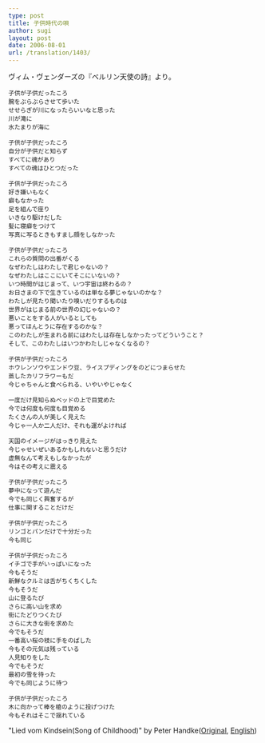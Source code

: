 ```yaml
---
type: post
title: 子供時代の唄
author: sugi
layout: post
date: 2006-08-01
url: /translation/1403/
---
```

ヴィム・ヴェンダーズの『ベルリン天使の詩』より。


    子供が子供だったころ
    腕をぶらぶらさせて歩いた
    せせらぎが川になったらいいなと思った
    川が滝に
    水たまりが海に
    
    子供が子供だったころ
    自分が子供だと知らず
    すべてに魂があり
    すべての魂はひとつだった
    
    子供が子供だったころ
    好き嫌いもなく
    癖もなかった
    足を組んで座り
    いきなり駆けだした
    髪に寝癖をつけて
    写真に写るときもすまし顔をしなかった
    
    子供が子供だったころ
    これらの質問の出番がくる
    なぜわたしはわたしで君じゃないの？
    なぜわたしはここにいてそこにいないの？
    いつ時間がはじまって、いつ宇宙は終わるの？
    お日さまの下で生きているのは単なる夢じゃないのかな？
    わたしが見たり聞いたり嗅いだりするものは
    世界がはじまる前の世界の幻じゃないの？
    悪いことをする人がいるとしても
    悪ってほんとうに存在するのかな？
    このわたしが生まれる前にはわたしは存在しなかったってどういうこと？
    そして、このわたしはいつかわたしじゃなくなるの？
    
    子供が子供だったころ
    ホウレンソウやエンドウ豆、ライスプディングをのどにつまらせた
    蒸したカリフラワーもだ
    今じゃちゃんと食べられる、いやいやじゃなく
    
    一度だけ見知らぬベッドの上で目覚めた
    今では何度も何度も目覚める
    たくさんの人が美しく見えた
    今じゃ一人か二人だけ、それも運がよければ
    
    天国のイメージがはっきり見えた
    今じゃせいぜいあるかもしれないと思うだけ
    虚無なんて考えもしなかったが
    今はその考えに震える
    
    子供が子供だったころ
    夢中になって遊んだ
    今でも同じく興奮するが
    仕事に関することだけだ
    
    子供が子供だったころ
    リンゴとパンだけで十分だった
    今も同じ
    
    子供が子供だったころ
    イチゴで手がいっぱいになった
    今もそうだ
    新鮮なクルミは舌がちくちくした
    今もそうだ
    山に登るたび
    さらに高い山を求め
    街にたどりつくたび
    さらに大きな街を求めた
    今でもそうだ
    一番高い桜の枝に手をのばした
    今もその元気は残っている
    人見知りをした
    今でもそうだ
    最初の雪を待った
    今でも同じように待つ
    
    子供が子供だったころ
    木に向かって棒を槍のように投げつけた
    今もそれはそこで揺れている
    

"Lied vom Kindsein(Song of Childhood)" by Peter Handke(<a href="http://www.wim-wenders.com/movies/movies_spec/wingsofdesire/wod-song-of-childhood-german.htm" onclick="_gaq.push(['_trackEvent', 'outbound-article', 'http://www.wim-wenders.com/movies/movies_spec/wingsofdesire/wod-song-of-childhood-german.htm', 'Original']);" >Original</a>, <a href="http://www.wim-wenders.com/movies/movies_spec/wingsofdesire/wod-song-of-childhood.htm" onclick="_gaq.push(['_trackEvent', 'outbound-article', 'http://www.wim-wenders.com/movies/movies_spec/wingsofdesire/wod-song-of-childhood.htm', 'English']);" >English</a>)
